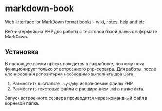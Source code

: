 # markdown-book
Web-interface for MarkDown format books - wiki, notes, help and etc

Веб-интерфейс на PHP для работы с текстовой базой данных в формате MarkDown.

## Установка
В настоящее время проект находится в разработке, поэтому пока функционирует только от встроенного php-сервера.
Для работы, после клонирования репозитория необходимо выполнить два шага:
  1. Разместить в каталоге `.sys/php` исполняемые файлы PHP
  2. Разместить текстовые файлы с расширением `.md` в папке `data`.
  
Запуск встроенного сервера проиводится через командный файл в корневой папке.
